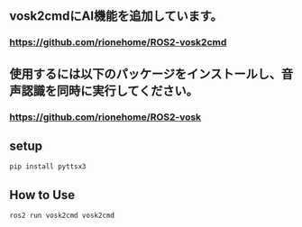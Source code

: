 ## vosk2cmdにAI機能を追加しています。
### https://github.com/rionehome/ROS2-vosk2cmd

## 使用するには以下のパッケージをインストールし、音声認識を同時に実行してください。
### https://github.com/rionehome/ROS2-vosk

## setup
```bash
pip install pyttsx3
```


## How to Use
```bash
ros2 run vosk2cmd vosk2cmd
```
